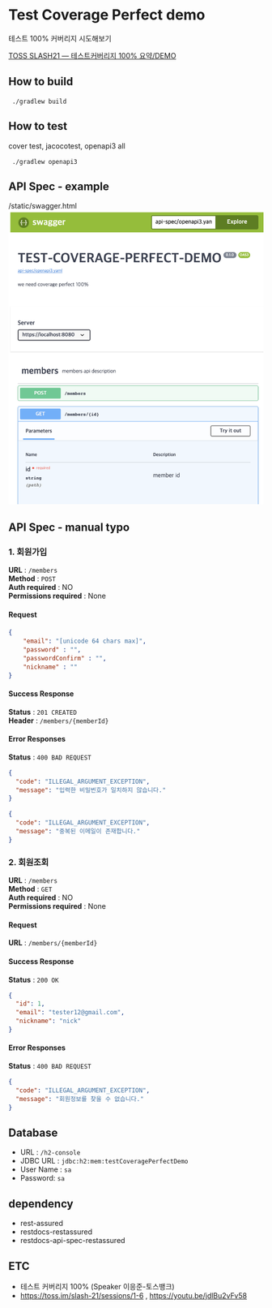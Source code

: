 # Test Coverage Perfect demo

테스트 100% 커버리지 시도해보기

[TOSS SLASH21 — 테스트커버리지 100% 요약/DEMO](https://byungkyu-ju.medium.com/toss-slash21-%ED%85%8C%EC%8A%A4%ED%8A%B8%EC%BB%A4%EB%B2%84%EB%A6%AC%EC%A7%80-100-%EC%9A%94%EC%95%BD-demo-2fb8b52cf2a9)

## How to build

```
 ./gradlew build
```

## How to test

cover test, jacocotest, openapi3 all
```
 ./gradlew openapi3
```


## API Spec - example

/static/swagger.html
![image info](screenshot.png)

## API Spec - manual typo

### 1. 회원가입

**URL** : `/members`    
**Method** : `POST`  
**Auth required** : NO   
**Permissions required** : None  

#### Request

```json
{
    "email": "[unicode 64 chars max]",
    "password" : "",
    "passwordConfirm" : "",
    "nickname" : ""
}
```

#### Success Response
**Status** : `201 CREATED`  
**Header** : `/members/{memberId}`

#### Error Responses

**Status** : `400 BAD REQUEST`
```json
{
  "code": "ILLEGAL_ARGUMENT_EXCEPTION",
  "message": "입력한 비밀번호가 일치하지 않습니다."
}
```
```json
{
  "code": "ILLEGAL_ARGUMENT_EXCEPTION",
  "message": "중복된 이메일이 존재합니다."
}
```

### 2. 회원조회

**URL** : `/members`    
**Method** : `GET`  
**Auth required** : NO   
**Permissions required** : None

#### Request

**URL** : `/members/{memberId}`

#### Success Response
**Status** : `200 OK`

```json
{
  "id": 1,
  "email": "tester12@gmail.com",
  "nickname": "nick"
}
```

#### Error Responses

**Status** : `400 BAD REQUEST`
```json
{
  "code": "ILLEGAL_ARGUMENT_EXCEPTION",
  "message": "회원정보를 찾을 수 없습니다."
}
```

## Database
- URL : `/h2-console`
- JDBC URL : `jdbc:h2:mem:testCoveragePerfectDemo`
- User Name : `sa`
- Password: `sa`

## dependency

- rest-assured
- restdocs-restassured
- restdocs-api-spec-restassured


## ETC
- 테스트 커버리지 100% (Speaker 이응준-토스뱅크) 
- https://toss.im/slash-21/sessions/1-6 , https://youtu.be/jdlBu2vFv58
